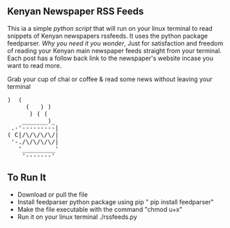 Kenyan Newspaper RSS Feeds
--------------------------

This ia a simple *python script* that will run on your linux terminal to read snippets of Kenyan newspapers rssfeeds. It uses the python package feedparser.
*Why you need it you wonder*, Just for satisfaction and freedom of reading your Kenyan main newspaper feeds straight from your terminal. 
Each post has a follow back link to the newspaper's website incase you want to read more.

Grab your cup of chai or coffee & read some news without leaving your terminal 

<pre>
)  (
     (   ) )
      ) ( (
    _______)_
 .-'---------|  
( C|/\/\/\/\/|
 '-./\/\/\/\/|
   '_________'
    '-------'
</pre>

To Run It
-----------
* Download or pull the file
* Install feedparser python package using pip " pip install feedparser"
* Make the file executable  with the command "chmod u+x"  
* Run it on your linux terminal ./rssfeeds.py
